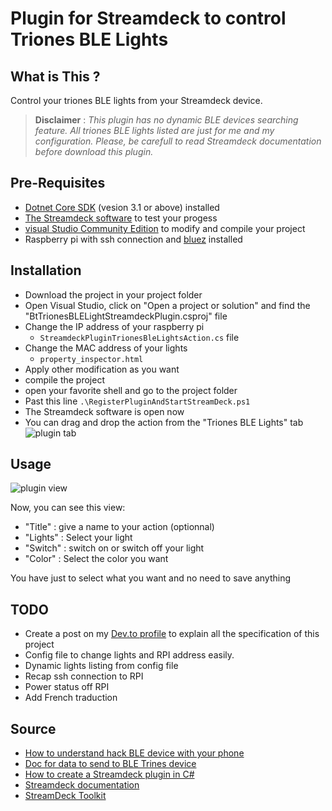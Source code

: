 # Plugin for Streamdeck to control Triones BLE Lights 


## What is This ?
Control your triones BLE lights from your Streamdeck device.

>**Disclaimer** : *This plugin has no dynamic BLE devices searching feature. All triones BLE lights listed are just for me and my 
configuration. Please, be carefull to read Streamdeck documentation before download this plugin.*

## Pre-Requisites
- [Dotnet Core SDK](https://dotnet.microsoft.com/download) (vesion 3.1 or above) installed
- [The Streamdeck software](https://www.elgato.com/fr/downloads) to test your progess
- [visual Studio Community Edition](https://visualstudio.microsoft.com/fr/downloads/) to modify and compile your project
- Raspberry pi with ssh connection and [bluez](http://www.bluez.org/) installed


## Installation
- Download the project in your project folder
- Open Visual Studio, click on "Open a project or solution" and find the "BtTrionesBLELightStreamdeckPlugin.csproj" file
- Change the IP address of your raspberry pi
  - ```StreamdeckPluginTrionesBleLightsAction.cs``` file
- Change the MAC address of your lights
  - ```property_inspector.html```
- Apply other modification as you want
- compile the project
- open your favorite shell and go to the project folder
- Past this line ```.\RegisterPluginAndStartStreamDeck.ps1```
- The Streamdeck software is open now
- You can drag and drop the action from the "Triones BLE Lights" tab
  ![plugin tab](https://i.imgur.com/hDg1Jn8.png)

## Usage

![plugin view](https://i.imgur.com/0dCQ0lm.png "plugin view")

Now, you can see this view:
- "Title" : give a name to your action (optionnal)
- "Lights" : Select your light
- "Switch" : switch on or switch off your light
- "Color" : Select the color you want

You have just to select what you want and no need to save anything 

## TODO
- Create a post on my [Dev.to profile](https://dev.to/multiplaie) to explain all the specification of this project
- Config file to change lights and RPI address easily.
- Dynamic lights listing from config file
- Recap ssh connection to RPI
- Power status off RPI 
- Add French traduction

## Source
- [How to understand hack BLE device with your phone](https://urish.medium.com/reverse-engineering-a-bluetooth-lightbulb-56580fcb7546)
- [Doc for data to send to BLE Trines device](https://github.com/madhead/saberlight/blob/master/protocols/Triones/protocol.md)
- [How to create a Streamdeck plugin in C#](https://www.youtube.com/watch?v=yxtxwlnUCws)
- [Streamdeck documentation](https://developer.elgato.com/documentation/stream-deck/sdk/create-your-own-plugin/)
- [StreamDeck Toolkit](https://github.com/FritzAndFriends/StreamDeckToolkit)